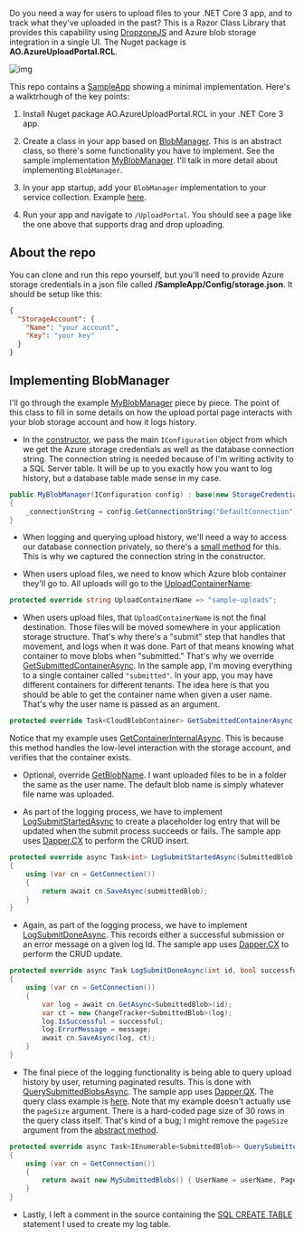 Do you need a way for users to upload files to your .NET Core 3 app, and to track what they've uploaded in the past? This is a Razor Class Library that provides this capability using [DropzoneJS](https://www.dropzonejs.com/) and Azure blob storage integration in a single UI. The Nuget package is **AO.AzureUploadPortal.RCL**.

![img](https://adamosoftware.blob.core.windows.net/images/azure-upload-portal-smaller.gif)

This repo contains a [SampleApp](https://github.com/adamosoftware/AzureUploadPortal.RCL/tree/master/SampleApp) showing a minimal implementation. Here's a walktrhough of the key points:

1. Install Nuget package AO.AzureUploadPortal.RCL in your .NET Core 3 app.

2. Create a class in your app based on [BlobManager](https://github.com/adamosoftware/AzureUploadPortal.RCL/blob/master/AzureUploader.RCL/Areas/UploadPortal/Services/BlobManager.cs). This is an abstract class, so there's some functionality you have to implement. See the sample implementation [MyBlobManager](https://github.com/adamosoftware/AzureUploadPortal.RCL/blob/master/SampleApp/Services/MyBlobManager.cs). I'll talk in more detail about implementing `BlobManager`.

3. In your app startup, add your `BlobManager` implementation to your service collection. Example [here](https://github.com/adamosoftware/AzureUploadPortal.RCL/blob/master/SampleApp/Startup.cs#L39).

4. Run your app and navigate to `/UploadPortal`. You should see a page like the one above that supports drag and drop uploading.

## About the repo
You can clone and run this repo yourself, but you'll need to provide Azure storage credentials in a json file called **/SampleApp/Config/storage.json**. It should be setup like this:

```json
{
  "StorageAccount": {
    "Name": "your account",
    "Key": "your key"
  }
}
```

## Implementing BlobManager
I'll go through the example [MyBlobManager](https://github.com/adamosoftware/AzureUploadPortal.RCL/blob/master/SampleApp/Services/MyBlobManager.cs) piece by piece. The point of this class to fill in some details on how the upload portal page interacts with your blob storage account and how it logs history.

- In the [constructor](https://github.com/adamosoftware/AzureUploadPortal.RCL/blob/master/SampleApp/Services/MyBlobManager.cs#L22), we pass the main `IConfiguration` object from which we get the Azure storage credentials as well as the database connection string. The connection string is needed because of I'm writing activity to a SQL Server table. It will be up to you exactly how you want to log history, but a database table made sense in my case.

```csharp
public MyBlobManager(IConfiguration config) : base(new StorageCredentials(config["StorageAccount:Name"], config["StorageAccount:Key"]))
{
    _connectionString = config.GetConnectionString("DefaultConnection");
}
```

- When logging and querying upload history, we'll need a way to access our database connection privately, so there's a [small method](https://github.com/adamosoftware/AzureUploadPortal.RCL/blob/master/SampleApp/Services/MyBlobManager.cs#L27) for this. This is why we captured the connection string in the constructor.

- When users upload files, we need to know which Azure blob container they'll go to. All uploads will go to the [UploadContainerName](https://github.com/adamosoftware/AzureUploadPortal.RCL/blob/master/SampleApp/Services/MyBlobManager.cs#L29):

```csharp
protected override string UploadContainerName => "sample-uploads";
```

- When users upload files, that `UploadContainerName` is not the final destination. Those files will be moved somewhere in your application storage structure. That's why there's a "submit" step that handles that movement, and logs when it was done. Part of that means knowing what container to move blobs when "submitted." That's why we override [GetSubmittedContainerAsync](https://github.com/adamosoftware/AzureUploadPortal.RCL/blob/master/SampleApp/Services/MyBlobManager.cs#L31). In the sample app, I'm moving everything to a single container called `"submitted"`. In your app, you may have different containers for different tenants. The idea here is that you should be able to get the container name when given a user name. That's why the user name is passed as an argument.

```csharp
protected override Task<CloudBlobContainer> GetSubmittedContainerAsync(string userName) => GetContainerInternalAsync("submitted");
```

Notice that my example uses [GetContainerInternalAsync](https://github.com/adamosoftware/AzureUploadPortal.RCL/blob/master/AzureUploader.RCL/Areas/UploadPortal/Services/BlobManager.cs#L48). This is because this method handles the low-level interaction with the storage account, and verifies that the container exists.

- Optional, override [GetBlobName](https://github.com/adamosoftware/AzureUploadPortal.RCL/blob/master/AzureUploader.RCL/Areas/UploadPortal/Services/BlobManager.cs#L42). I want uploaded files to be in a folder the same as the user name. The default blob name is simply whatever file name was uploaded.

- As part of the logging process, we have to implement [LogSubmitStartedAsync](https://github.com/adamosoftware/AzureUploadPortal.RCL/blob/master/SampleApp/Services/MyBlobManager.cs#L51) to create a placeholder log entry that will be updated when the submit process succeeds or fails. The sample app uses [Dapper.CX](https://github.com/adamosoftware/Dapper.CX) to perform the CRUD insert.

```csharp
protected override async Task<int> LogSubmitStartedAsync(SubmittedBlob submittedBlob)
{
    using (var cn = GetConnection())
    {
        return await cn.SaveAsync(submittedBlob);
    }
}
```

- Again, as part of the logging process, we have to implement [LogSubmitDoneAsync](https://github.com/adamosoftware/AzureUploadPortal.RCL/blob/master/SampleApp/Services/MyBlobManager.cs#L39). This records either a successful submission or an error message on a given log Id. The sample app uses [Dapper.CX](https://github.com/adamosoftware/Dapper.CX) to perform the CRUD update.

```csharp
protected override async Task LogSubmitDoneAsync(int id, bool successful, string message = null)
{
    using (var cn = GetConnection())
    {
        var log = await cn.GetAsync<SubmittedBlob>(id);
        var ct = new ChangeTracker<SubmittedBlob>(log);
        log.IsSuccessful = successful;
        log.ErrorMessage = message;
        await cn.SaveAsync(log, ct);
    }
}
```

- The final piece of the logging functionality is being able to query upload history by user, returning paginated results. This is done with [QuerySubmittedBlobsAsync](https://github.com/adamosoftware/AzureUploadPortal.RCL/blob/master/SampleApp/Services/MyBlobManager.cs#L59). The sample app uses [Dapper.QX](https://github.com/adamosoftware/Dapper.QX). The query class example is [here](https://github.com/adamosoftware/AzureUploadPortal.RCL/blob/master/SampleApp/Queries/MySubmittedBlobs.cs). Note that my example doesn't actually use the `pageSize` argument. There is a hard-coded page size of 30 rows in the query class itself. That's kind of a bug; I might remove the `pageSize` argument from the [abstract method](https://github.com/adamosoftware/AzureUploadPortal.RCL/blob/master/AzureUploader.RCL/Areas/UploadPortal/Services/BlobManager.cs#L40).

```csharp
protected override async Task<IEnumerable<SubmittedBlob>> QuerySubmittedBlobsAsync(string userName, int pageSize = 30, int page = 0)
{
    using (var cn = GetConnection())
    {
        return await new MySubmittedBlobs() { UserName = userName, Page = page }.ExecuteAsync(cn);
    }
}
```

- Lastly, I left a comment in the source containing the [SQL CREATE TABLE](https://github.com/adamosoftware/AzureUploadPortal.RCL/blob/master/SampleApp/Services/MyBlobManager.cs#L68) statement I used to create my log table.
